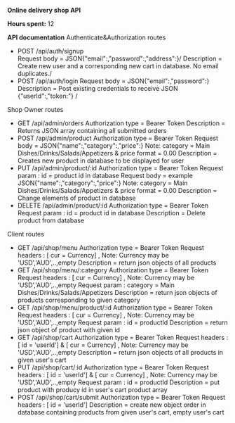 **Online delivery shop API**

**Hours spent:** 12

**API documentation**
Authenticate&Authorization routes

* POST /api/auth/signup   
Request body = JSON{"email":,"password":,"address":}/
Description = Create new user and a corresponding new cart in database. No email duplicates./
* POST /api/auth/login
Request body = JSON{"email":,"password":}
Description = Post existing credentials to receive JSON {"userId":,"token:"} /

Shop Owner routes

* GET /api/admin/orders
Authorization type = Bearer Token
Description = Returns JSON array containing all submitted orders
* POST /api/admin/product
Authorization type = Bearer Token
Request body = JSON{"name":,"category":,"price":} Note: category = Main Dishes/Drinks/Salads/Appetizers & price format = 0.00
Description = Creates new product in database to be displayed for user
* PUT /api/admin/product/:id
Authorization type = Bearer Token
Request param : id = product id in database
Request body = example JSON{"name":,"category":,"price":} Note: category = Main Dishes/Drinks/Salads/Appetizers & price format = 0.00
Description = Change elements of product in database
* DELETE /api/admin/product/:id
Authorization type = Bearer Token
Request param : id = product id in database
Description = Delete product from database

Client routes

* GET /api/shop/menu
Authorization type = Bearer Token
Request headers : [ cur = Currency] , Note: Currency may be 'USD','AUD',..,empty
Description = return json objects of all products
* GET /api/shop/menu/:category
Authorization type = Bearer Token
Request headers : [ cur = Currency] , Note: Currency may be 'USD','AUD',..,empty
Request param : category = Main Dishes/Drinks/Salads/Appetizers
Description = return json objects of products corresponding to given category
* GET /api/shop/menu/product/:id
Authorization type = Bearer Token
Request headers : [ cur = Currency] , Note: Currency may be 'USD','AUD',..,empty
Request param : id = productId
Description = return json object of product with given id
* GET /api/shop/cart
Authorization type = Bearer Token
Request headers : [ id = 'userId'] & [ cur = Currency] , Note: Currency may be 'USD','AUD',..,empty
Description = return json objects of all products in given user's cart 
* PUT /api/shop/cart/:id
Authorization type = Bearer Token
Request headers : [ id = 'userId'] & [ cur = Currency] , Note: Currency may be 'USD','AUD',..,empty
Request param : id = productId
Description = put product with producy id in user's cart product array
* POST /api/shop/cart/submit
Authorization type = Bearer Token
Request headers : [ id = 'userId']
Description = create new object order in database containing products from given user's cart, empty user's cart 


